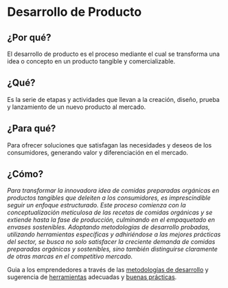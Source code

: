 # Desarrollo de Producto

## ¿Por qué?

El desarrollo de producto es el proceso mediante el cual se transforma una idea o concepto en un producto tangible y comercializable.

## ¿Qué?

Es la serie de etapas y actividades que llevan a la creación, diseño, prueba y lanzamiento de un nuevo producto al mercado.

## ¿Para qué?

Para ofrecer soluciones que satisfagan las necesidades y deseos de los consumidores, generando valor y diferenciación en el mercado.

## ¿Cómo?

*Para transformar la innovadora idea de comidas preparadas orgánicas en productos tangibles que deleiten a los consumidores, es imprescindible seguir un enfoque estructurado. Este proceso comienza con la conceptualización meticulosa de las recetas de comidas orgánicas y se extiende hasta la fase de producción, culminando en el empaquetado en envases sostenibles. Adoptando metodologías de desarrollo probadas, utilizando herramientas específicas y adhiriéndose a las mejores prácticas del sector, se busca no solo satisfacer la creciente demanda de comidas preparadas orgánicas y sostenibles, sino también distinguirse claramente de otras marcas en el competitivo mercado.*

Guia a los emprendedores a través de las [metodologías de desarrollo](metodologiasDesarrollo.md) y sugerencia de [herramientas](herramientas.md) adecuadas y [buenas prácticas](mejoresPracticas.md).

